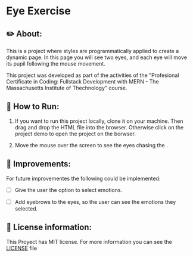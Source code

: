 # Eye Exercise 

## ✏️ About:

This is a project where styles are programmatically applied to create a dynamic page. In this page you will see two eyes, and each eye will move its pupil following the mouse movement.

This project was developed as part of the activities of the "Profesional Certificate in Coding: Fullstack Development with MERN - The Massachusetts Institute of Thechnology" course.   

## 🏁 How to Run: 

1. If you want to run this project locally, clone it on your machine. Then drag and drop the HTML file into the browser.
Otherwise click on the project demo to open the project on the borwser.

2. Move the mouse over the screen to see the eyes chasing the .


## 🚀 Improvements:

For future improvementes the following could be implemented:

- [ ] Give the user the option to select emotions. 
- [ ] Add eyebrows to the eyes, so the user can see the emotions they selected.  


## 🔑 License information: 

This Proyect has MIT license. For more information you can see the [LICENSE](./LICENSE) file 
